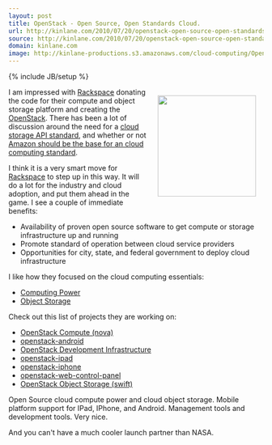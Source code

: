 ```yaml
---
layout: post
title: OpenStack - Open Source, Open Standards Cloud.
url: http://kinlane.com/2010/07/20/openstack-open-source-open-standards-cloud/
source: http://kinlane.com/2010/07/20/openstack-open-source-open-standards-cloud/
domain: kinlane.com
image: http://kinlane-productions.s3.amazonaws.com/cloud-computing/OpenStack_200.jpeg
---
```

{% include JB/setup %}<p><img class="alignnone" style="padding: 15px;" title="OpenStack" src="http://kinlane-productions.s3.amazonaws.com/cloud-computing/OpenStack_200.jpeg" alt="" width="194" height="200" align="right" />I am impressed with <a href="http://www.rackspace.com/index.php" target="_blank">Rackspace</a> donating the code for their compute and object storage platform and creating the <a href="http://www.openstack.org/index.php" target="_blank">OpenStack</a>. There has been a lot of discussion around the need for a <a href="http://www.kinlane.com/2010/06/cloud-storage-api-standard/">cloud storage API standard</a>, and whether or not <a href="http://www.readwriteweb.com/cloud/2010/07/cloud-community-debates-is-ama.php" target="_blank">Amazon should be the base for an cloud computing standard</a>.<p></p>
I think it is a very smart move for <a href="http://www.rackspace.com/index.php" target="_blank">Rackspace</a> to step up in this way. It will do a lot for the industry and cloud adoption, and put them ahead in the game. I see a couple of immediate benefits:
<ul class="mainlist">
	<li>Availability of proven open source software to get compute or storage infrastructure up and running</li>
	<li>Promote standard of operation between cloud service providers</li>
	<li>Opportunities for city, state, and federal government to deploy cloud infrastructure</li>
</ul>
I like how they focused on the cloud computing essentials:
<ul class="mainlist">
	<li><a href="http://www.openstack.org/projects/compute/" target="_blank">Computing Power</a></li>
	<li><a href="http://www.openstack.org/projects/storage/" target="_blank">Object Storage</a></li>
</ul>
Check out this list of projects they are working on:
<ul class="mainlist">
	<li><a href="https://launchpad.net/nova" target="_blank">OpenStack  Compute (nova)</a></li>
	<li><a href="https://launchpad.net/openstack-android" target="_blank">openstack-android</a></li>
	<li><a href="https://launchpad.net/openstack-devel" target="_blank">OpenStack Development Infrastructure</a></li>
	<li><a href="https://launchpad.net/openstack-ipad" target="_blank">openstack-ipad</a></li>
	<li><a href="https://launchpad.net/openstack-iphone" target="_blank">openstack-iphone</a></li>
	<li><a href="https://launchpad.net/openstack-web-control-panel" target="_blank">openstack-web-control-panel</a></li>
	<li><a href="https://launchpad.net/swift" target="_blank">OpenStack  Object Storage (swift)</a></li>
</ul>
Open Source cloud compute power and cloud object storage. Mobile platform support for IPad, IPhone, and Android. Management tools and development tools. Very nice.<p></p>
And you can't have a much cooler launch partner than NASA.</p>
